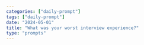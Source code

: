 ```yaml
---
categories: ["daily-prompt"]
tags: ["daily-prompt"]
date: "2024-05-01"
title: "What was your worst interview experience?"
type: "prompts"
---
```

